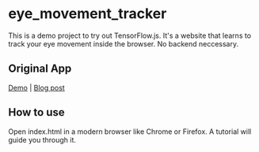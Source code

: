 # eye_movement_tracker

This is a demo project to try out TensorFlow.js. It's a website that learns to
track your eye movement inside the browser. No backend neccessary.

## Original App

[Demo](https://cpury.github.io/lookie-lookie/) \| [Blog post](https://cpury.github.io/learning-where-you-are-looking-at/)

## How to use

Open index.html in a modern browser like Chrome or Firefox. A tutorial will
guide you through it.
